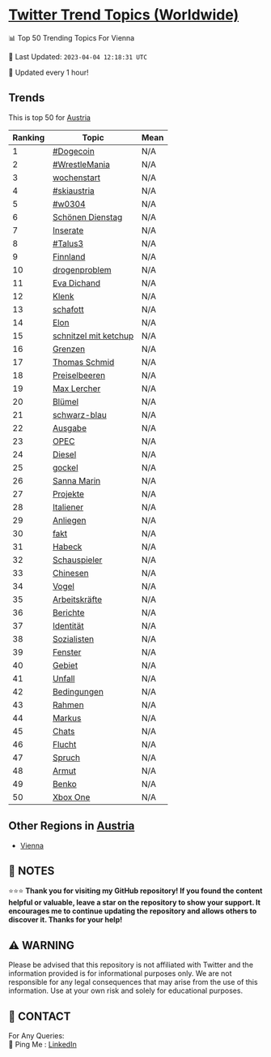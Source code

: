 [Twitter Trend Topics (Worldwide)](https://github.com/ErcinDedeoglu/Twitter-Trend-Topics)
==========


📊 Top 50 Trending Topics For Vienna

📆 Last Updated: `2023-04-04 12:18:31 UTC`

🔧 Updated every 1 hour!


## Trends

This is top 50 for [Austria](</Austria>)

| Ranking | Topic | Mean |
| ------- | ------------ | ------------ |
| 1 | [#Dogecoin](http://twitter.com/search?q=%23Dogecoin) | N/A |
| 2 | [#WrestleMania](http://twitter.com/search?q=%23WrestleMania) | N/A |
| 3 | [wochenstart](http://twitter.com/search?q=wochenstart) | N/A |
| 4 | [#skiaustria](http://twitter.com/search?q=%23skiaustria) | N/A |
| 5 | [#w0304](http://twitter.com/search?q=%23w0304) | N/A |
| 6 | [Schönen Dienstag](http://twitter.com/search?q=Sch%c3%b6nen+Dienstag) | N/A |
| 7 | [Inserate](http://twitter.com/search?q=Inserate) | N/A |
| 8 | [#Talus3](http://twitter.com/search?q=%23Talus3) | N/A |
| 9 | [Finnland](http://twitter.com/search?q=Finnland) | N/A |
| 10 | [drogenproblem](http://twitter.com/search?q=drogenproblem) | N/A |
| 11 | [Eva Dichand](http://twitter.com/search?q=Eva+Dichand) | N/A |
| 12 | [Klenk](http://twitter.com/search?q=Klenk) | N/A |
| 13 | [schafott](http://twitter.com/search?q=schafott) | N/A |
| 14 | [Elon](http://twitter.com/search?q=Elon) | N/A |
| 15 | [schnitzel mit ketchup](http://twitter.com/search?q=schnitzel+mit+ketchup) | N/A |
| 16 | [Grenzen](http://twitter.com/search?q=Grenzen) | N/A |
| 17 | [Thomas Schmid](http://twitter.com/search?q=Thomas+Schmid) | N/A |
| 18 | [Preiselbeeren](http://twitter.com/search?q=Preiselbeeren) | N/A |
| 19 | [Max Lercher](http://twitter.com/search?q=Max+Lercher) | N/A |
| 20 | [Blümel](http://twitter.com/search?q=Bl%c3%bcmel) | N/A |
| 21 | [schwarz-blau](http://twitter.com/search?q=schwarz-blau) | N/A |
| 22 | [Ausgabe](http://twitter.com/search?q=Ausgabe) | N/A |
| 23 | [OPEC](http://twitter.com/search?q=OPEC) | N/A |
| 24 | [Diesel](http://twitter.com/search?q=Diesel) | N/A |
| 25 | [gockel](http://twitter.com/search?q=gockel) | N/A |
| 26 | [Sanna Marin](http://twitter.com/search?q=Sanna+Marin) | N/A |
| 27 | [Projekte](http://twitter.com/search?q=Projekte) | N/A |
| 28 | [Italiener](http://twitter.com/search?q=Italiener) | N/A |
| 29 | [Anliegen](http://twitter.com/search?q=Anliegen) | N/A |
| 30 | [fakt](http://twitter.com/search?q=fakt) | N/A |
| 31 | [Habeck](http://twitter.com/search?q=Habeck) | N/A |
| 32 | [Schauspieler](http://twitter.com/search?q=Schauspieler) | N/A |
| 33 | [Chinesen](http://twitter.com/search?q=Chinesen) | N/A |
| 34 | [Vogel](http://twitter.com/search?q=Vogel) | N/A |
| 35 | [Arbeitskräfte](http://twitter.com/search?q=Arbeitskr%c3%a4fte) | N/A |
| 36 | [Berichte](http://twitter.com/search?q=Berichte) | N/A |
| 37 | [Identität](http://twitter.com/search?q=Identit%c3%a4t) | N/A |
| 38 | [Sozialisten](http://twitter.com/search?q=Sozialisten) | N/A |
| 39 | [Fenster](http://twitter.com/search?q=Fenster) | N/A |
| 40 | [Gebiet](http://twitter.com/search?q=Gebiet) | N/A |
| 41 | [Unfall](http://twitter.com/search?q=Unfall) | N/A |
| 42 | [Bedingungen](http://twitter.com/search?q=Bedingungen) | N/A |
| 43 | [Rahmen](http://twitter.com/search?q=Rahmen) | N/A |
| 44 | [Markus](http://twitter.com/search?q=Markus) | N/A |
| 45 | [Chats](http://twitter.com/search?q=Chats) | N/A |
| 46 | [Flucht](http://twitter.com/search?q=Flucht) | N/A |
| 47 | [Spruch](http://twitter.com/search?q=Spruch) | N/A |
| 48 | [Armut](http://twitter.com/search?q=Armut) | N/A |
| 49 | [Benko](http://twitter.com/search?q=Benko) | N/A |
| 50 | [Xbox One](http://twitter.com/search?q=Xbox+One) | N/A |



## Other Regions in [Austria](</Austria>)

* [Vienna](</Austria/Vienna.md>)



## 📝 NOTES

⭐⭐⭐ **Thank you for visiting my GitHub repository! If you found the content helpful or valuable, leave a star on the repository to show your support. It encourages me to continue updating the repository and allows others to discover it. Thanks for your help!**


## ⚠️ WARNING

Please be advised that this repository is not affiliated with Twitter and the information provided is for informational purposes only. We are not responsible for any legal consequences that may arise from the use of this information. Use at your own risk and solely for educational purposes.


## 📨 CONTACT

 For Any Queries:  
            🏓 Ping Me : [LinkedIn](https://www.linkedin.com/in/ercindedeoglu/)

